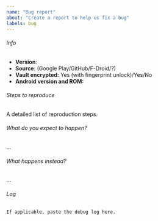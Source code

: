 ```yaml
---
name: "Bug report"
about: "Create a report to help us fix a bug"
labels: bug
---
```


<!-- Please read the [bug reports section of the contribution
guidelines](/CONTRIBUTING.md#bug-reports) before submitting an issue. -->

###### Info

* __Version__: 
* __Source__: (Google Play/GitHub/F-Droid/?)
* __Vault encrypted:__ Yes (with fingerprint unlock)/Yes/No
* __Android version and ROM:__

###### Steps to reproduce

A detailed list of reproduction steps.

###### What do you expect to happen?

...

###### What happens instead?

...

###### Log

```
If applicable, paste the debug log here.
```
